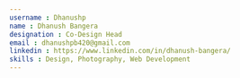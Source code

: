 ```yaml
---
username : Dhanushp
name : Dhanush Bangera
designation : Co-Design Head
email : dhanushpb420@gmail.com
linkedin : https://www.linkedin.com/in/dhanush-bangera/
skills : Design, Photography, Web Development
---
```

